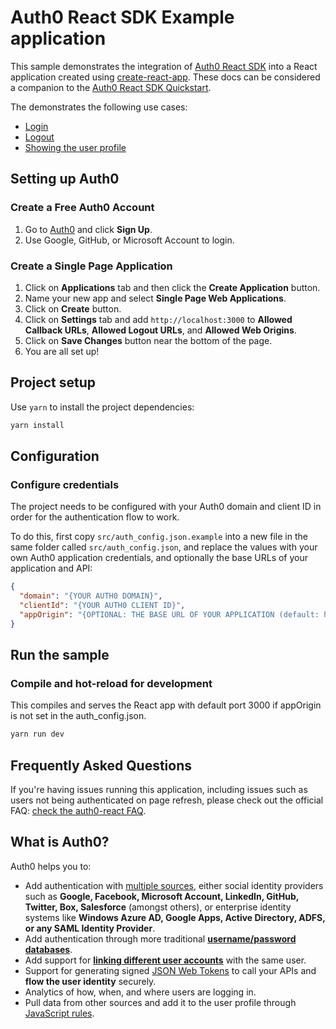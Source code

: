 # Auth0 React SDK Example application

This sample demonstrates the integration of [Auth0 React SDK](https://github.com/auth0/auth0-react) into a React application created using [create-react-app](https://reactjs.org/docs/create-a-new-react-app.html). These docs can be considered a companion to the [Auth0 React SDK Quickstart](https://auth0.com/docs/quickstart/spa/react).

The demonstrates the following use cases:

- [Login](https://github.com/auth0-samples/auth0-react-samples/blob/master/Sample-01/src/components/NavBar.js#L72-L79)
- [Logout](https://github.com/auth0-samples/auth0-react-samples/blob/master/Sample-01/src/components/NavBar.js#L102-L108)
- [Showing the user profile](https://github.com/auth0-samples/auth0-react-samples/blob/master/Sample-01/src/views/Profile.js)

## Setting up Auth0

### Create a Free Auth0 Account

1. Go to [Auth0](https://auth0.com) and click **Sign Up**.
2. Use Google, GitHub, or Microsoft Account to login.

### Create a Single Page Application
1. Click on **Applications** tab and then click the **Create Application** button.
2. Name your new app and select **Single Page Web Applications**.
3. Click on **Create** button.
4. Click on **Settings** tab and add `http://localhost:3000` to **Allowed Callback URLs**, **Allowed Logout URLs**, and **Allowed Web Origins**.
5. Click on **Save Changes** button near the bottom of the page.
6. You are all set up!

## Project setup

Use `yarn` to install the project dependencies:

```bash
yarn install
```

## Configuration

### Configure credentials

The project needs to be configured with your Auth0 domain and client ID in order for the authentication flow to work.

To do this, first copy `src/auth_config.json.example` into a new file in the same folder called `src/auth_config.json`, and replace the values with your own Auth0 application credentials, and optionally the base URLs of your application and API:

```json
{
  "domain": "{YOUR AUTH0 DOMAIN}",
  "clientId": "{YOUR AUTH0 CLIENT ID}",
  "appOrigin": "{OPTIONAL: THE BASE URL OF YOUR APPLICATION (default: http://localhost:3000)}",
}
```

## Run the sample

### Compile and hot-reload for development

This compiles and serves the React app with default port 3000 if appOrigin is not set in the auth_config.json.

```bash
yarn run dev
```

## Frequently Asked Questions

If you're having issues running this application, including issues such as users not being authenticated on page refresh, please check out the official FAQ: [check the auth0-react FAQ](https://github.com/auth0/auth0-react/blob/master/FAQ.md).

## What is Auth0?

Auth0 helps you to:

* Add authentication with [multiple sources](https://auth0.com/docs/identityproviders), either social identity providers such as **Google, Facebook, Microsoft Account, LinkedIn, GitHub, Twitter, Box, Salesforce** (amongst others), or enterprise identity systems like **Windows Azure AD, Google Apps, Active Directory, ADFS, or any SAML Identity Provider**.
* Add authentication through more traditional **[username/password databases](https://auth0.com/docs/connections/database/custom-db)**.
* Add support for **[linking different user accounts](https://auth0.com/docs/users/user-account-linking)** with the same user.
* Support for generating signed [JSON Web Tokens](https://auth0.com/docs/tokens/json-web-tokens) to call your APIs and **flow the user identity** securely.
* Analytics of how, when, and where users are logging in.
* Pull data from other sources and add it to the user profile through [JavaScript rules](https://auth0.com/docs/rules).


